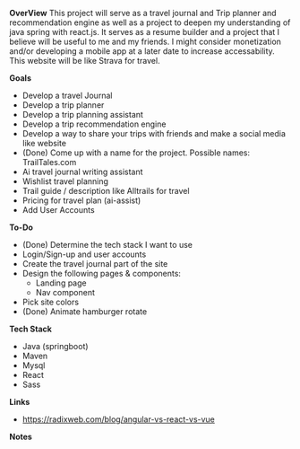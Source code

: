 **OverView**
This project will serve as a travel journal and Trip planner and recommendation engine as well as a project to deepen my understanding of java spring with react.js. It serves as a resume builder and a project that I believe will be useful to me and my friends. I might consider monetization and/or developing a mobile app at a later date to increase accessability. This website will be like Strava for travel.

**Goals**
* Develop a travel Journal
* Develop a trip planner
* Develop a trip planning assistant
* Develop a trip recommendation engine
* Develop a way to share your trips with friends and make a social media like website
* (Done) Come up with a name for the project. Possible names: TrailTales.com
* Ai travel journal writing assistant
* Wishlist travel planning
* Trail guide / description like Alltrails for travel
* Pricing for travel plan (ai-assist)
* Add User Accounts

**To-Do**
* (Done) Determine the tech stack I want to use
* Login/Sign-up and user accounts
* Create the travel journal part of the site
* Design the following pages & components:
    * Landing page
    * Nav component
* Pick site colors
* (Done) Animate hamburger rotate

**Tech Stack**
* Java (springboot)
* Maven
* Mysql
* React
* Sass

**Links**
* https://radixweb.com/blog/angular-vs-react-vs-vue

**Notes**
